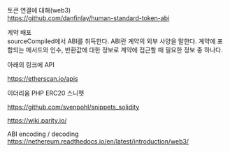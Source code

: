 토큰 연결에 대해(web3)  
https://github.com/danfinlay/human-standard-token-abi

계약 배포  
sourceCompiled에서 ABI를 취득한다. ABI란 계약의 외부 사양을 말한다. 계약에 포함되는 메서드와 인수, 반환값에 대한 정보로 계약에 접근할 때 필요한 정보 중 하나다.  

아래의 링크에 API

https://etherscan.io/apis

이더리움 PHP ERC20 스니펫

https://github.com/svenpohl/snippets_solidity


https://wiki.parity.io/


ABI encoding / decoding 
https://nethereum.readthedocs.io/en/latest/introduction/web3/
